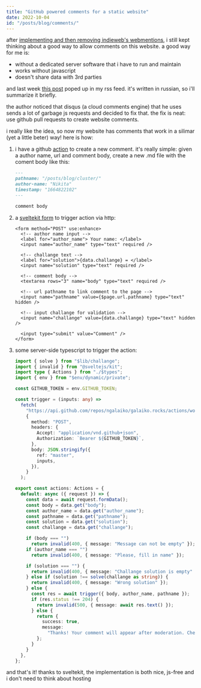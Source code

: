 ```yaml
---
title: "GitHub powered comments for a static website"
date: 2022-10-04
id: "/posts/blog/comments/"
---
```


after [implementing and then removing indieweb's webmentions][], i still kept thinking about a good way to allow comments on this website.
a good way for me is:

- without a dedicated server software that i have to run and maintain
- works without javascript
- doesn't share data with 3rd parties

and last week [this post][] poped up in my rss feed.
it's written in russian, so i'll summarize it briefly.

the author noticed that disqus (a cloud comments engine) that he uses sends a lot of garbage js requests and decided to fix that.
the fix is neat: use github pull requests to create website comments.

i really like the idea, so now my website has comments that work in a silimar (yet a little beter) way!
here is how:

1. i have a github [action][] to create a new comment.
   it's really simple: given a author name, url and comment body, create a new .md file with the coment body like this:

   ```md
   ---
   pathname: "/posts/blog/cluster/"
   author-name: "Nikita"
   timestamp: "1664822102"
   ---

   comment body
   ```

2. a [sveltekit form][] to trigger action via http:

   ```svelte
   <form method="POST" use:enhance>
     <!-- author name input -->
     <label for="author_name"> Your name: </label>
     <input name="author_name" type="text" required />

     <!-- challange text -->
     <label for="solution">{data.challange} = </label>
     <input name="solution" type="text" required />

     <!-- comment body -->
     <textarea rows="3" name="body" type="text" required />

     <!-- url pathname to link comment to the page -->
     <input name="pathname" value={$page.url.pathname} type="text" hidden />

     <!-- input challange for validation -->
     <input name="challange" value={data.challange} type="text" hidden />

     <input type="submit" value="Comment" />
   </form>
   ```

3. some server-side typescript to trigger the action:

   ```ts
   import { solve } from "$lib/challange";
   import { invalid } from "@sveltejs/kit";
   import type { Actions } from "./$types";
   import { env } from "$env/dynamic/private";

   const GITHUB_TOKEN = env.GITHUB_TOKEN;

   const trigger = (inputs: any) =>
     fetch(
       "https://api.github.com/repos/ngalaiko/galaiko.rocks/actions/workflows/create-comment.yaml/dispatches",
       {
         method: "POST",
         headers: {
           Accept: "application/vnd.github+json",
           Authorization: `Bearer ${GITHUB_TOKEN}`,
         },
         body: JSON.stringify({
           ref: "master",
           inputs,
         }),
       }
     );

   export const actions: Actions = {
     default: async ({ request }) => {
       const data = await request.formData();
       const body = data.get("body");
       const author_name = data.get("author_name");
       const pathname = data.get("pathname");
       const solution = data.get("solution");
       const challange = data.get("challange");

       if (body === "")
         return invalid(400, { message: "Message can not be empty" });
       if (author_name === "")
         return invalid(400, { message: "Please, fill in name" });

       if (solution === "") {
         return invalid(400, { message: "Challange solution is empty" });
       } else if (solution !== solve(challange as string)) {
         return invalid(400, { message: "Wrong solution" });
       } else {
         const res = await trigger({ body, author_name, pathname });
         if (res.status !== 204) {
           return invalid(500, { message: await res.text() });
         } else {
           return {
             success: true,
             message:
               "Thanks! Your comment will appear after moderation. Check in later!",
           };
         }
       }
     },
   };
   ```

and that's it! thanks to sveltekit, the implementation is both nice, js-free and i don't need to think about hosting

[this post]: https://grishaev.me/de-js-3/
[action]: https://github.com/ngalaiko/galaiko.rocks/blob/1d1c6d6858250272814a1f60bd18e74d8018f9e2/.github/workflows/create-comment.yaml
[sveltekit form]: https://kit.svelte.dev/docs/form-actions
[implementing and then removing indieweb's webmentions]: /posts/blog/hello-indieweb/
